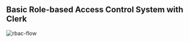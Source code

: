 ## Basic Role-based Access Control System with Clerk

![rbac-flow](https://github.com/user-attachments/assets/b6f5d66c-f785-4f79-8d9b-b9e12ae73053)
